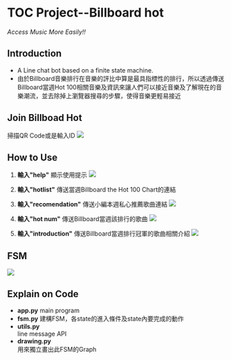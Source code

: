 # TOC Project--Billboard hot
*Access Music More Easily!!*
## Introduction
* A Line chat bot based on a finite state machine.
* 由於Billboard音樂排行在音樂的評比中算是最具指標性的排行，所以透過傳送Billboard當週Hot 100相關音樂及資訊來讓人們可以接近音樂及了解現在的音樂潮流，並去除掉上瀏覽器搜尋的步驟，使得音樂更輕易接近
## Join Billboad Hot
掃描QR Code或是輸入ID
![](https://i.imgur.com/xcZj1G7.png)
## How to Use
1. **輸入"help"**
    顯示使用提示
    ![](https://i.imgur.com/tAnBCfy.jpg)

2. **輸入"hotlist"**
    傳送當週Billboard the Hot 100 Chart的連結
3. **輸入"recomendation"**
    傳送小編本週私心推薦歌曲連結
    ![](https://i.imgur.com/VGxXWEF.jpg)
4. **輸入"hot num"**
    傳送Billboard當週該排行的歌曲
    ![](https://i.imgur.com/1TBScEd.jpg)
4. **輸入"introduction"**
    傳送Billboard當週排行冠軍的歌曲相關介紹
    ![](https://i.imgur.com/rFErfEV.jpg)
## FSM
![](https://i.imgur.com/V5JndOj.png)
## Explain on Code
* **app.py** 
    main program
* **fsm.py** 
    建構FSM，各state的進入條件及state內要完成的動作
* **utils.py**    
    line message API
* **drawing.py**    
    用來獨立畫出此FSM的Graph
    


    



